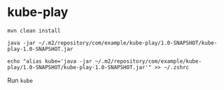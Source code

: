 # kube-play

`mvn clean install`

`java -jar ~/.m2/repository/com/example/kube-play/1.0-SNAPSHOT/kube-play-1.0-SNAPSHOT.jar`

`echo "alias kube='java -jar ~/.m2/repository/com/example/kube-play/1.0-SNAPSHOT/kube-play-1.0-SNAPSHOT.jar'" >> ~/.zshrc`

Run `kube`